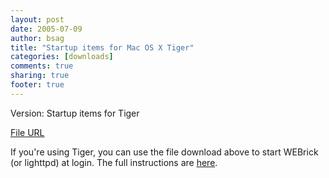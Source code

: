 ```yaml
---
layout: post
date: 2005-07-09 
author: bsag 
title: "Startup items for Mac OS X Tiger" 
categories: [downloads] 
comments: true
sharing: true
footer: true
---
```


Version: Startup items for Tiger

[File URL](/assets/code/startup_items_for_tracks.zip)

If you're using Tiger, you can use the file download above to start WEBrick (or lighttpd) at login. The full instructions are [here](/articles/comments/starting-tracks-at-login-with-mac-os-x-tiger).

